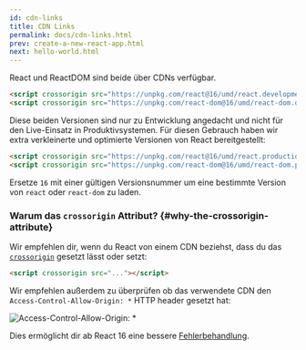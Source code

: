 ```yaml
---
id: cdn-links
title: CDN Links
permalink: docs/cdn-links.html
prev: create-a-new-react-app.html
next: hello-world.html
---
```


React und ReactDOM sind beide über CDNs verfügbar.

```html
<script crossorigin src="https://unpkg.com/react@16/umd/react.development.js"></script>
<script crossorigin src="https://unpkg.com/react-dom@16/umd/react-dom.development.js"></script>
```

Diese beiden Versionen sind nur zu Entwicklung angedacht und nicht für den Live-Einsatz in Produktivsystemen.
Für diesen Gebrauch haben wir extra verkleinerte und optimierte Versionen von React bereitgestellt:

```html
<script crossorigin src="https://unpkg.com/react@16/umd/react.production.min.js"></script>
<script crossorigin src="https://unpkg.com/react-dom@16/umd/react-dom.production.min.js"></script>
```

Ersetze `16` mit einer gültigen Versionsnummer um eine bestimmte Version von `react` oder `react-dom` zu laden.

### Warum das `crossorigin` Attribut? {#why-the-crossorigin-attribute}

Wir empfehlen dir, wenn du React von einem CDN beziehst, dass du das [`crossorigin`](https://developer.mozilla.org/en-US/docs/Web/HTML/CORS_settings_attributes) gesetzt lässt oder setzt:

```html
<script crossorigin src="..."></script>
```

Wir empfehlen außerdem zu überprüfen ob das verwendete CDN den `Access-Control-Allow-Origin: *` HTTP header gesetzt hat:

![Access-Control-Allow-Origin: *](../images/docs/cdn-cors-header.png)

Dies ermöglicht dir ab React 16 eine bessere [Fehlerbehandlung](/blog/2017/07/26/error-handling-in-react-16.html).

